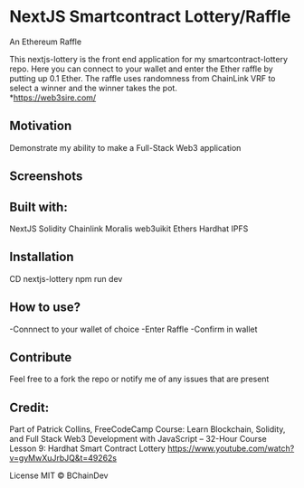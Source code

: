 # NextJS Smartcontract Lottery/Raffle

An Ethereum Raffle

This nextjs-lottery is the front end application for my smartcontract-lottery repo. Here you can connect to your wallet and enter the Ether raffle by putting up 0.1 Ether. The raffle uses randomness from ChainLink VRF to select a winner and the winner takes the pot.  
*https://web3sire.com/


## Motivation
Demonstrate my ability to make a Full-Stack Web3 application

## Screenshots


## Built with:
NextJS
Solidity
Chainlink
Moralis
web3uikit
Ethers
Hardhat
IPFS

## Installation
CD nextjs-lottery
npm run dev


## How to use?
-Connnect to your wallet of choice
-Enter Raffle
-Confirm in wallet

## Contribute
Feel free to a fork the repo or notify me of any issues that are present

## Credit:

Part of Patrick Collins, FreeCodeCamp Course:
Learn Blockchain, Solidity, and Full Stack Web3 Development with JavaScript – 32-Hour Course
Lesson 9: Hardhat Smart Contract Lottery
https://www.youtube.com/watch?v=gyMwXuJrbJQ&t=49262s

License
MIT © BChainDev
